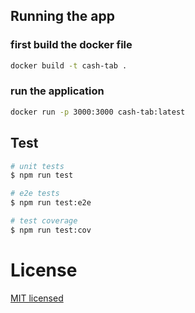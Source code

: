 ## Running the app

### first build the docker file

```bash
docker build -t cash-tab .
```

### run the application

```bash
docker run -p 3000:3000 cash-tab:latest
```

## Test

```bash
# unit tests
$ npm run test

# e2e tests
$ npm run test:e2e

# test coverage
$ npm run test:cov
```

# License

[MIT licensed](LICENSE)
